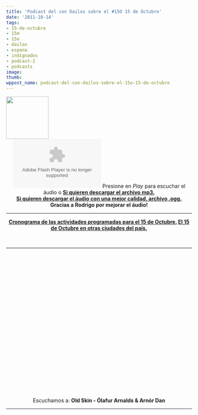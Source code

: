 ```yaml
---
title: 'Podcast del con Dailos sobre el #15O 15 de Octubre'
date: '2011-10-14'
tags:
- 15-de-octubre
- 15m
- 15o
- dailos
- espana
- indignados
- podcast-2
- podcasts
image: 
thumb: 
wppost_name: podcast-del-con-dailos-sobre-el-15o-15-de-octubre
---
```


<img class="aligncenter" title="Podcast del Partido Pirata" src="http://partidopirata.com.ar/wp-content/uploads/2011/04/Ung-Pirat-gubben2-115x115.png" alt="" width="115" height="115" />

<center><object id="player842956" width="240" height="133" classid="clsid:d27cdb6e-ae6d-11cf-96b8-444553540000" codebase="http://download.macromedia.com/pub/shockwave/cabs/flash/swflash.cab#version=6,0,40,0"><param name="AllowScriptAccess" value="always" /><param name="allowFullScreen" value="true" /><param name="wmode" value="transparent" /><param name="src" value="http://www.ivoox.com/playerivoox_ee_842956_1.html" /><param name="allowfullscreen" value="true" /><param name="allowscriptaccess" value="always" /><embed id="player842956" width="240" height="133" type="application/x-shockwave-flash" src="http://www.ivoox.com/playerivoox_ee_842956_1.html" AllowScriptAccess="always" allowFullScreen="true" wmode="transparent" allowfullscreen="true" allowscriptaccess="always" /></object>
Presione en <em>Play</em> para escuchar el áudio o
<strong><a href="http://www.ivoox.com/charlando-dailo-acampada-buenos-aires_md_842956_1.mp3" target="_blank">Si quieren descargar el archivo mp3.</a></strong></center><center><strong><a href="http://partidopirata.com.ar/15o-acampadabaires.ppar.ogg" target="_blank">Si quieren descargar el áudio con una mejor calidad, archivo .ogg.</a></strong></center><center><strong>Gracias a Rodrigo por mejorar el áudio!</strong></center>

<hr />
<p style="text-align: center;"><strong><a href="http://partidopirata.com.ar/2016/cronograma-de-actividades-para-el-15-de-octubre-15o">Cronograma de las actividades programadas para el 15 de Octubre.</a>
<a href="http://partidopirata.com.ar/2032/en-otros-lugares-del-pais-el-15o-15-de-octubre">El 15 de Octubre en otras ciudades del país.</a></strong></p>
&nbsp;

<hr />

<center>
<object style="height: 390px; width: 640px;" width="640" height="360" classid="clsid:d27cdb6e-ae6d-11cf-96b8-444553540000" codebase="http://download.macromedia.com/pub/shockwave/cabs/flash/swflash.cab#version=6,0,40,0"><param name="allowFullScreen" value="true" /><param name="allowScriptAccess" value="always" /><param name="src" value="http://www.youtube.com/v/zgyJCYNzbZk?version=3" /><param name="allowfullscreen" value="true" /><param name="allowscriptaccess" value="always" /><embed style="height: 390px; width: 640px;" width="640" height="360" type="application/x-shockwave-flash" src="http://www.youtube.com/v/zgyJCYNzbZk?version=3" allowFullScreen="true" allowScriptAccess="always" allowfullscreen="true" allowscriptaccess="always" /></object>
Escuchamos a:
<strong>Old Skin - Ólafur Arnalds &amp; Arnór Dan</strong></center>

<hr />

&nbsp;
